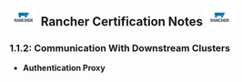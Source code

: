 ## <img src="images/rancher.png" width="50px"> Rancher Certification Notes <img src="images/rancher.png" width="50px">

### 1.1.2: Communication With Downstream Clusters

- **Authentication Proxy**